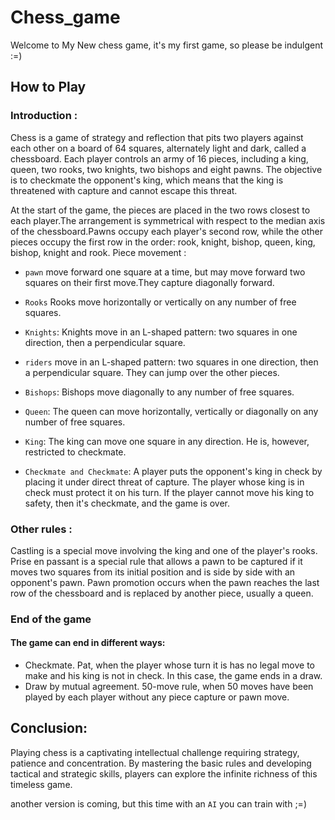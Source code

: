 # Chess_game
Welcome to My New chess game, it's my first game, so please be indulgent :=)

## How to Play

### Introduction :
Chess is a game of strategy and reflection that pits two players against each other on a board of 64 squares, alternately light and dark, called a chessboard. Each player controls an army of 16 pieces, including a king, queen, two rooks, two knights, two bishops and eight pawns. The objective is to checkmate the opponent's king, which means that the king is threatened with capture and cannot escape this threat.

At the start of the game, the pieces are placed in the two rows closest to each player.The arrangement is symmetrical with respect to the median axis of the chessboard.Pawns occupy each player's second row, while the other pieces occupy the first row in the order: rook, knight, bishop, queen, king, bishop, knight and rook.
Piece movement :
- `pawn` move forward one square at a time, but may move forward two squares on their first move.They capture diagonally forward.
- `Rooks` Rooks move horizontally or vertically on any number of free squares.
- `Knights`: Knights move in an L-shaped pattern: two squares in one direction, then a perpendicular square.
- `riders`  move in an L-shaped pattern: two squares in one direction, then a perpendicular square. They can jump over the other pieces.
- `Bishops`: Bishops move diagonally to any number of free squares.
- `Queen`: The queen can move horizontally, vertically or diagonally on any number of free squares.
- `King`: The king can move one square in any direction. He is, however, restricted to checkmate.

- `Checkmate and Checkmate`:
A player puts the opponent's king in check by placing it under direct threat of capture. The player whose king is in check must protect it on his turn. If the player cannot move his king to safety, then it's checkmate, and the game is over.

### Other rules :
Castling is a special move involving the king and one of the player's rooks.
Prise en passant is a special rule that allows a pawn to be captured if it moves two squares from its initial position and is side by side with an opponent's pawn.
Pawn promotion occurs when the pawn reaches the last row of the chessboard and is replaced by another piece, usually a queen.

### End of the game 
#### The game can end in different ways:
- Checkmate.
Pat, when the player whose turn it is has no legal move to make and his king is not in check. In this case, the game ends in a draw.
- Draw by mutual agreement.
50-move rule, when 50 moves have been played by each player without any piece capture or pawn move.



## Conclusion:
Playing chess is a captivating intellectual challenge requiring strategy, patience and concentration. By mastering the basic rules and developing tactical and strategic skills, players can explore the infinite richness of this timeless game.



another version is coming, but this time with an `AI` you can train with ;=)

